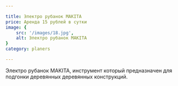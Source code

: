 ```yaml
---

title: Электро рубанок MAKITA
price: Аренда 15 рублей в сутки
image: {
    src: '/images/18.jpg',
    alt: Электро рубанок MAKITA
}
category: planers

---
```


Электро рубанок MAKITA, инструмент который предназначен для подгонки деревянных деревянных конструкций.